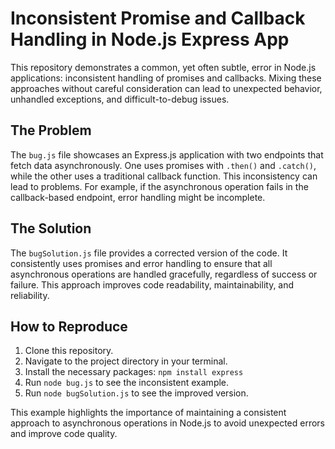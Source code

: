 # Inconsistent Promise and Callback Handling in Node.js Express App

This repository demonstrates a common, yet often subtle, error in Node.js applications: inconsistent handling of promises and callbacks. Mixing these approaches without careful consideration can lead to unexpected behavior, unhandled exceptions, and difficult-to-debug issues.

## The Problem

The `bug.js` file showcases an Express.js application with two endpoints that fetch data asynchronously. One uses promises with `.then()` and `.catch()`, while the other uses a traditional callback function.  This inconsistency can lead to problems.  For example, if the asynchronous operation fails in the callback-based endpoint, error handling might be incomplete.

## The Solution

The `bugSolution.js` file provides a corrected version of the code.  It consistently uses promises and error handling to ensure that all asynchronous operations are handled gracefully, regardless of success or failure.  This approach improves code readability, maintainability, and reliability.

## How to Reproduce

1. Clone this repository.
2. Navigate to the project directory in your terminal.
3. Install the necessary packages: `npm install express`
4. Run `node bug.js` to see the inconsistent example.
5. Run `node bugSolution.js` to see the improved version.

This example highlights the importance of maintaining a consistent approach to asynchronous operations in Node.js to avoid unexpected errors and improve code quality.